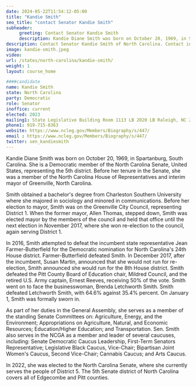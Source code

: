 ```yaml
---
date: 2024-05-22T11:54:12-05:00
title: "Kandie Smith"
seo_title: "contact Senator Kandie Smith"
subheader:
     greeting: Contact Senator Kandie Smith
     description: Kandie Diane Smith was born on October 20, 1969, in Spartanburg, South Carolina. She is a Democratic member of the North Carolina Senate, United States, representing the 5th district.
description: Contact Senator Kandie Smith of North Carolina. Contact information for Kandie Smith includes email address, phone number, and mailing address.
image: kandie-smith.jpeg
video:
url: /states/north-carolina/kandie-smith/
weight: 1
layout: course_home

####candidate
name: Kandie Smith
state: North Carolina
party: Democratic
role: Senator
inoffice: current
elected: 2023
mailing1: State Legislative Building Room 1113 LB 2020 LB Raleigh, NC 27603-2808
phone1: 919-715-8363
website: https://www.ncleg.gov/Members/Biography/s/447/
email : https://www.ncleg.gov/Members/Biography/s/447/
twitter: sen_kandiesmith
---
```

Kandie Diane Smith was born on October 20, 1969, in Spartanburg, South Carolina. She is a Democratic member of the North Carolina Senate, United States, representing the 5th district. Before her tenure in the Senate, she was a member of the North Carolina House of Representatives and interim mayor of Greenville, North Carolina.

Smith obtained a bachelor's degree from Charleston Southern University where she majored in sociology and minored in communications. Before her election to mayor, Smith was on the Greenville City Council, representing District 1. When the former mayor, Allen Thomas, stepped down, Smith was elected mayor by the members of the council and held that office until the next election in November 2017, where she won re-election to the council, again serving District 1.

In 2016, Smith attempted to defeat the incumbent state representative Jean Farmer-Butterfield for the Democratic nomination for North Carolina's 24th House district. Farmer-Butterfield defeated Smith. In December 2017, after the incumbent, Susan Martin, announced that she would not run for re-election, Smith announced she would run for the 8th House district. Smith defeated the Pitt County Board of Education chair, Mildred Council, and the retired U.S. Army captain, Ernest Reeves, receiving 50% of the vote. Smith went on to face the businesswoman, Brenda Letchworth Smith. Smith defeated Letchworth Smith, with 64.6% against 35.4% percent. On January 1, Smith was formally sworn in.

As part of her duties in the General Assembly, she serves as a member of the standing Senate Committees on: Agriculture, Energy, and the Environment; Appropriations on Agriculture, Natural, and Economic Resources; Education/Higher Education; and Transportation. Sen. Smith also serves in the NCGA as a member and leader of several caucuses, including: Senate Democratic Caucus Leadership, First-Term Senators Representative; Legislative Black Caucus, Vice-Chair; Bipartisan Joint Women's Caucus, Second Vice-Chair; Cannabis Caucus; and Arts Caucus.

In 2022, she was elected to the North Carolina Senate, where she currently serves the people of District 5. The 5th Senate district of North Carolina covers all of Edgecombe and Pitt counties.
